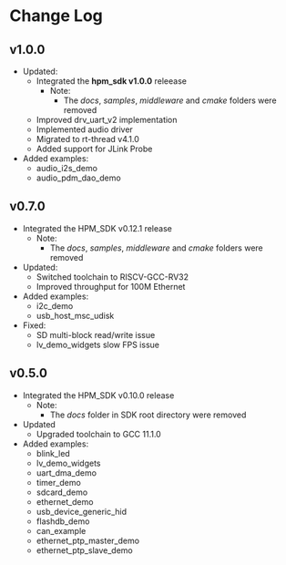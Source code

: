 # Change Log

## v1.0.0
- Updated:
  - Integrated the __hpm_sdk v1.0.0__ releease
    - Note:
      - The *docs*, *samples*, *middleware* and *cmake* folders were removed
  - Improved drv_uart_v2 implementation
  - Implemented audio driver
  - Migrated to rt-thread v4.1.0
  - Added support for JLink Probe
 - Added examples:
   - audio_i2s_demo
   - audio_pdm_dao_demo

## v0.7.0
- Integrated the HPM_SDK v0.12.1 release
  - Note:
    - The *docs*, *samples*, *middleware* and *cmake* folders were removed
- Updated:
  - Switched toolchain to RISCV-GCC-RV32
  - Improved throughput for 100M Ethernet
- Added examples:
  - i2c_demo
  - usb_host_msc_udisk
- Fixed:
  - SD multi-block read/write issue
  - lv_demo_widgets slow FPS issue
## v0.5.0
- Integrated the HPM_SDK v0.10.0 release
  - Note:
    - The *docs* folder in SDK root directory were removed
- Updated
  - Upgraded toolchain to GCC 11.1.0
- Added examples:
  - blink_led
  - lv_demo_widgets
  - uart_dma_demo
  - timer_demo
  - sdcard_demo
  - ethernet_demo
  - usb_device_generic_hid
  - flashdb_demo
  - can_example
  - ethernet_ptp_master_demo
  - ethernet_ptp_slave_demo
